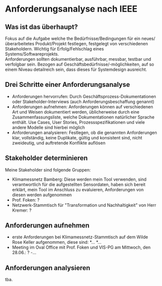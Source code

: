 # Anforderungsanalyse nach IEEE

## Was ist das überhaupt?
Fokus auf die Aufgabe welche the Bedürfnisse/Bedingungen für ein neues/überarbeitetes Produkt/Projekt festlegen, festgelegt von verschiedenen Stakeholdern. Wichtig für Erfolg/Fehlschlag eines Systems/Softwareprojekts. \
Anforderungen sollten dokumentierbar, ausführbar, messbar, testbar und verfolgbar sein. Bezogen auf Geschäftsbedürfnisse/-möglichkeiten, auf so einem Niveau detailreich sein, dass dieses für Systemdesign ausreicht.

## Drei Schritte einer Anforderungsanalyse

- Anforderungen hervorrufen: Durch Geschäftsprozess-Dokumentationen oder Stakeholder-Interviews (auch Anforderungsbeschaffung genannt)
- Anforderungen aufnehmen: Anforderungen können auf verschiedenen Art und Weisen dokumentiert werden, üblicherweise durch eine Zusammenfassungsliste, welche Dokumentationen natürlicher Sprache enthält. Use Cases, User Stories, Prozessspezifikationen und viele andere Modelle sind hierbei möglich
- Anforderungen analysieren: Festlegen, ob die genannten Anforderungen klar, vollständig, keine Duplikate, gültig und konsistent sind, nicht zweideutig, und auftretende Konflikte auflösen

## Stakeholder determinieren

Meine Stakeholder sind folgende Gruppen:
- Klimamessnetz Bamberg: Diese werden mein Tool verwenden, sind verantwortlich für die aufgestellten Sensordaten, haben sich bereit erklärt, mein Tool im Anschluss zu evaluieren, Anforderungen von diesen werden aufgenommen
- Prof. Foken: ?
- Netzwerk-Stammtisch für "Transformation und Nachhaltigkeit" von Herr Kremer: ?

## Anforderungen aufnehmen
- erste Anforderungen bei Klimamessnetz-Stammtisch auf dem Wilde Rose Keller aufgenommen, diese sind:
*...
*...
- Meeting im Oval Office mit Prof. Foken und VIS-PG am Mittwoch, den 28.06.: ?
-...

## Anforderungen analysieren
tba.